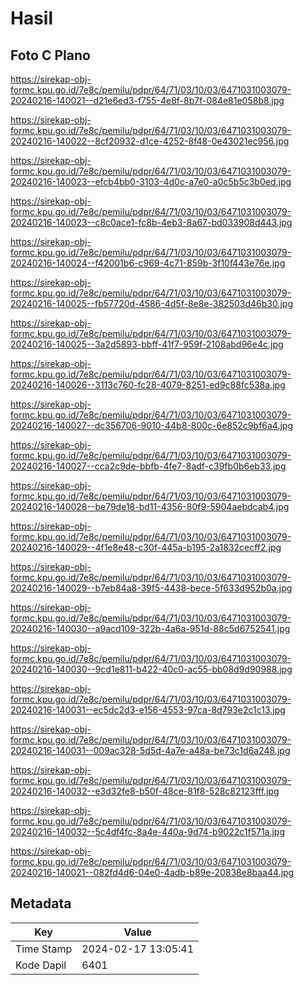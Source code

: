 # Hasil

## Foto C Plano

https://sirekap-obj-formc.kpu.go.id/7e8c/pemilu/pdpr/64/71/03/10/03/6471031003079-20240216-140021--d21e6ed3-f755-4e8f-8b7f-084e81e058b8.jpg

https://sirekap-obj-formc.kpu.go.id/7e8c/pemilu/pdpr/64/71/03/10/03/6471031003079-20240216-140022--8cf20932-d1ce-4252-8f48-0e43021ec956.jpg

https://sirekap-obj-formc.kpu.go.id/7e8c/pemilu/pdpr/64/71/03/10/03/6471031003079-20240216-140023--efcb4bb0-3103-4d0c-a7e0-a0c5b5c3b0ed.jpg

https://sirekap-obj-formc.kpu.go.id/7e8c/pemilu/pdpr/64/71/03/10/03/6471031003079-20240216-140023--c8c0ace1-fc8b-4eb3-8a67-bd033908d443.jpg

https://sirekap-obj-formc.kpu.go.id/7e8c/pemilu/pdpr/64/71/03/10/03/6471031003079-20240216-140024--f42001b6-c969-4c71-859b-3f10f443e76e.jpg

https://sirekap-obj-formc.kpu.go.id/7e8c/pemilu/pdpr/64/71/03/10/03/6471031003079-20240216-140025--fb57720d-4586-4d5f-8e8e-382503d46b30.jpg

https://sirekap-obj-formc.kpu.go.id/7e8c/pemilu/pdpr/64/71/03/10/03/6471031003079-20240216-140025--3a2d5893-bbff-41f7-959f-2108abd96e4c.jpg

https://sirekap-obj-formc.kpu.go.id/7e8c/pemilu/pdpr/64/71/03/10/03/6471031003079-20240216-140026--3113c760-fc28-4079-8251-ed9c88fc538a.jpg

https://sirekap-obj-formc.kpu.go.id/7e8c/pemilu/pdpr/64/71/03/10/03/6471031003079-20240216-140027--dc356706-9010-44b8-800c-6e852c9bf6a4.jpg

https://sirekap-obj-formc.kpu.go.id/7e8c/pemilu/pdpr/64/71/03/10/03/6471031003079-20240216-140027--cca2c9de-bbfb-4fe7-8adf-c39fb0b6eb33.jpg

https://sirekap-obj-formc.kpu.go.id/7e8c/pemilu/pdpr/64/71/03/10/03/6471031003079-20240216-140028--be79de18-bd11-4356-80f9-5904aebdcab4.jpg

https://sirekap-obj-formc.kpu.go.id/7e8c/pemilu/pdpr/64/71/03/10/03/6471031003079-20240216-140029--4f1e8e48-c30f-445a-b195-2a1832cecff2.jpg

https://sirekap-obj-formc.kpu.go.id/7e8c/pemilu/pdpr/64/71/03/10/03/6471031003079-20240216-140029--b7eb84a8-39f5-4438-bece-5f633d952b0a.jpg

https://sirekap-obj-formc.kpu.go.id/7e8c/pemilu/pdpr/64/71/03/10/03/6471031003079-20240216-140030--a9acd109-322b-4a6a-951d-88c5d6752541.jpg

https://sirekap-obj-formc.kpu.go.id/7e8c/pemilu/pdpr/64/71/03/10/03/6471031003079-20240216-140030--9cd1e811-b422-40c0-ac55-bb08d9d90988.jpg

https://sirekap-obj-formc.kpu.go.id/7e8c/pemilu/pdpr/64/71/03/10/03/6471031003079-20240216-140031--ec5dc2d3-e156-4553-97ca-8d793e2c1c13.jpg

https://sirekap-obj-formc.kpu.go.id/7e8c/pemilu/pdpr/64/71/03/10/03/6471031003079-20240216-140031--009ac328-5d5d-4a7e-a48a-be73c1d6a248.jpg

https://sirekap-obj-formc.kpu.go.id/7e8c/pemilu/pdpr/64/71/03/10/03/6471031003079-20240216-140032--e3d32fe8-b50f-48ce-81f8-528c82123fff.jpg

https://sirekap-obj-formc.kpu.go.id/7e8c/pemilu/pdpr/64/71/03/10/03/6471031003079-20240216-140032--5c4df4fc-8a4e-440a-9d74-b9022c1f571a.jpg

https://sirekap-obj-formc.kpu.go.id/7e8c/pemilu/pdpr/64/71/03/10/03/6471031003079-20240216-140021--082fd4d6-04e0-4adb-b89e-20838e8baa44.jpg


## Metadata

| Key        | Value               |
| ---------- | ------------------- |
| Time Stamp | 2024-02-17 13:05:41 |
| Kode Dapil | 6401                |



